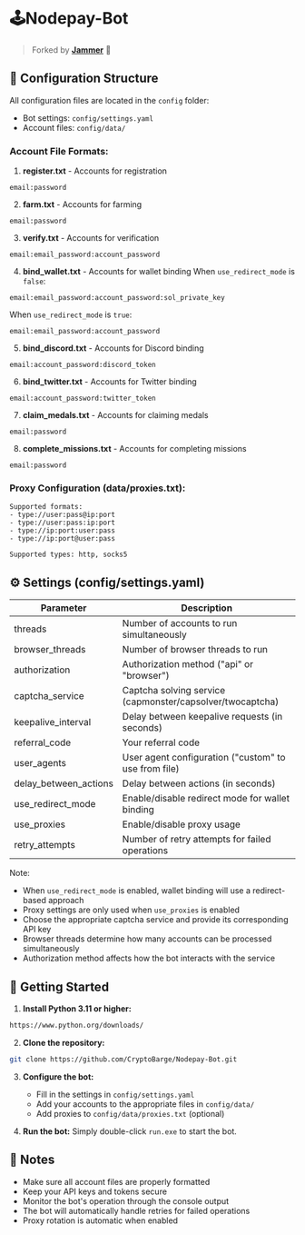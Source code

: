 # 🕹Nodepay-Bot
> Forked by [**Jammer**](https://github.com/Jaammerr) 🚀
## 📁 Configuration Structure

All configuration files are located in the `config` folder:
- Bot settings: `config/settings.yaml`
- Account files: `config/data/`

### Account File Formats:

1. **register.txt** - Accounts for registration
```
email:password
```

2. **farm.txt** - Accounts for farming
```
email:password
```

3. **verify.txt** - Accounts for verification
```
email:email_password:account_password
```

4. **bind_wallet.txt** - Accounts for wallet binding
When `use_redirect_mode` is `false`:
```
email:email_password:account_password:sol_private_key
```
When `use_redirect_mode` is `true`:
```
email:email_password:account_password
```

5. **bind_discord.txt** - Accounts for Discord binding
```
email:account_password:discord_token
```

6. **bind_twitter.txt** - Accounts for Twitter binding
```
email:account_password:twitter_token
```

7. **claim_medals.txt** - Accounts for claiming medals
```
email:password
```

8. **complete_missions.txt** - Accounts for completing missions
```
email:password
```

### Proxy Configuration (data/proxies.txt):
```
Supported formats:
- type://user:pass@ip:port
- type://user:pass:ip:port
- type://ip:port:user:pass
- type://ip:port@user:pass

Supported types: http, socks5
```

## ⚙️ Settings (config/settings.yaml)

| Parameter            | Description                                           |
|---------------------|-------------------------------------------------------|
| threads             | Number of accounts to run simultaneously              |
| browser_threads     | Number of browser threads to run                      |
| authorization       | Authorization method ("api" or "browser")             |
| captcha_service     | Captcha solving service (capmonster/capsolver/twocaptcha) |
| keepalive_interval  | Delay between keepalive requests (in seconds)         |
| referral_code       | Your referral code                                   |
| user_agents         | User agent configuration ("custom" to use from file)  |
| delay_between_actions | Delay between actions (in seconds)                 |
| use_redirect_mode   | Enable/disable redirect mode for wallet binding      |
| use_proxies         | Enable/disable proxy usage                           |
| retry_attempts      | Number of retry attempts for failed operations       |

Note: 
- When `use_redirect_mode` is enabled, wallet binding will use a redirect-based approach
- Proxy settings are only used when `use_proxies` is enabled
- Choose the appropriate captcha service and provide its corresponding API key
- Browser threads determine how many accounts can be processed simultaneously
- Authorization method affects how the bot interacts with the service

## 🚀 Getting Started

1. **Install Python 3.11 or higher:**
```bash
https://www.python.org/downloads/
```

2. **Clone the repository:**
```bash
git clone https://github.com/CryptoBarge/Nodepay-Bot.git
```

3. **Configure the bot:**
   - Fill in the settings in `config/settings.yaml`
   - Add your accounts to the appropriate files in `config/data/`
   - Add proxies to `config/data/proxies.txt` (optional)

4. **Run the bot:**
Simply double-click `run.exe` to start the bot.

## 📝 Notes
- Make sure all account files are properly formatted
- Keep your API keys and tokens secure
- Monitor the bot's operation through the console output
- The bot will automatically handle retries for failed operations
- Proxy rotation is automatic when enabled
